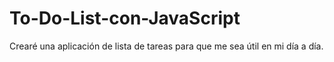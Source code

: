 # To-Do-List-con-JavaScript
Crearé una aplicación de lista de tareas para que me sea útil en mi día a día.
